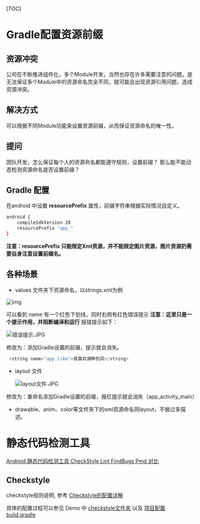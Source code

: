 [TOC]

# Gradle配置资源前缀

## 资源冲突

公司在不断推进组件化，多个Module开发，当然也存在许多需要注意的问题。是无法保证多个Module中的资源命名完全不同，就可能会出现资源引用问题，造成资源冲突。

## 解决方式

可以根据不同Module功能来设置资源前缀，从而保证资源命名的唯一性。

## 提问

团队开发，怎么保证每个人的资源命名都能遵守规则，设置前缀？
那么能不能动态检测资源命名是否设置前缀？

## Gradle 配置

在android 中设置 **resourcePrefix** 属性，前缀字符串根据实际情况自定义。

```bash
android {
    compileSdkVersion 28
    resourcePrefix "app_"
}
```

**注意：resourcePrefix 只能限定Xml资源，并不能限定图片资源，图片资源扔需要自身注意设置前缀名。**

## 各种场景

- values 文件夹下资源命名，以strings.xml为例

![img](https://upload-images.jianshu.io/upload_images/8389878-5a4899c2869175d7.JPG)

可以看到 name 有一个红色下划线，同时右侧有红色错误提示
**注意：这里只是一个提示作用，并阻断编译和运行**
报错提示如下：

![错误提示.JPG](https://upload-images.jianshu.io/upload_images/8389878-3050fe0f051da8cb.JPG)

修改为：添加Gradle设置的前缀，提示就会消失。

```cpp
 <string name="app_like">我喜欢湖畔的风</string>
```

- layout 文件

  

  ![layout文件.JPG](https://upload-images.jianshu.io/upload_images/8389878-e8c08de2792776f2.JPG)

  

修改为：重命名添加Gradle设置的前缀，报红提示就会消失（app_activity_main）

- drawable、anim、color等文件夹下的xml资源命名同layout，不做过多描述。



# 静态代码检测工具

[Android 静态代码检测工具 CheckStyle Lint FindBugs Pmd 对比](https://blog.csdn.net/u012123160/article/details/81012781)

## Checkstyle

checkstyle规则说明, 参考 [Checkstyle的配置详解](http://www.blogjava.net/askcuix/archive/2009/02/08/253775.html)

具体的配置过程可以参见 Demo 中 [checkstyle文件夹](../Demo/checkstyle) 以及 [项目配置 build.gradle](../Demo/build.gradle)

